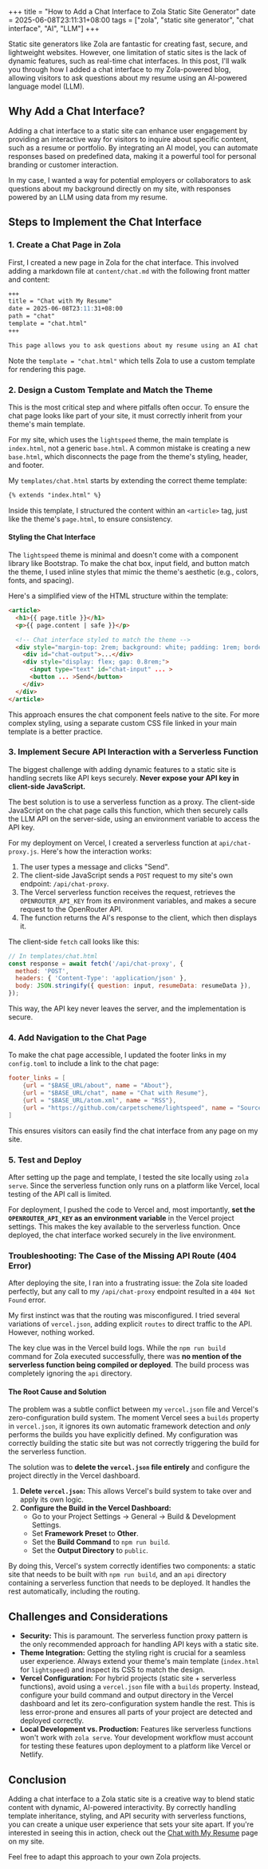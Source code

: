 +++
title = "How to Add a Chat Interface to Zola Static Site Generator"
date = 2025-06-08T23:11:31+08:00
tags = ["zola", "static site generator", "chat interface", "AI", "LLM"]
+++

Static site generators like Zola are fantastic for creating fast, secure, and lightweight websites. However, one limitation of static sites is the lack of dynamic features, such as real-time chat interfaces. In this post, I'll walk you through how I added a chat interface to my Zola-powered blog, allowing visitors to ask questions about my resume using an AI-powered language model (LLM).

## Why Add a Chat Interface?

Adding a chat interface to a static site can enhance user engagement by providing an interactive way for visitors to inquire about specific content, such as a resume or portfolio. By integrating an AI model, you can automate responses based on predefined data, making it a powerful tool for personal branding or customer interaction.

In my case, I wanted a way for potential employers or collaborators to ask questions about my background directly on my site, with responses powered by an LLM using data from my resume.

## Steps to Implement the Chat Interface

### 1. Create a Chat Page in Zola

First, I created a new page in Zola for the chat interface. This involved adding a markdown file at `content/chat.md` with the following front matter and content:

```markdown
+++
title = "Chat with My Resume"
date = 2025-06-08T23:11:31+08:00
path = "chat"
template = "chat.html"
+++

This page allows you to ask questions about my resume using an AI chat interface powered by an LLM.
```

Note the `template = "chat.html"` which tells Zola to use a custom template for rendering this page.

### 2. Design a Custom Template and Match the Theme

This is the most critical step and where pitfalls often occur. To ensure the chat page looks like part of your site, it must correctly inherit from your theme's main template.

For my site, which uses the `lightspeed` theme, the main template is `index.html`, not a generic `base.html`. A common mistake is creating a new `base.html`, which disconnects the page from the theme's styling, header, and footer.

My `templates/chat.html` starts by extending the correct theme template:
```html
{% extends "index.html" %}
```

Inside this template, I structured the content within an `<article>` tag, just like the theme's `page.html`, to ensure consistency.

#### Styling the Chat Interface

The `lightspeed` theme is minimal and doesn't come with a component library like Bootstrap. To make the chat box, input field, and button match the theme, I used inline styles that mimic the theme's aesthetic (e.g., colors, fonts, and spacing).

Here's a simplified view of the HTML structure within the template:
```html
<article>
  <h1>{{ page.title }}</h1>
  <p>{{ page.content | safe }}</p>

  <!-- Chat interface styled to match the theme -->
  <div style="margin-top: 2rem; background: white; padding: 1rem; border: 1px solid #ddd;">
    <div id="chat-output">...</div>
    <div style="display: flex; gap: 0.8rem;">
      <input type="text" id="chat-input" ... >
      <button ... >Send</button>
    </div>
  </div>
</article>
```
This approach ensures the chat component feels native to the site. For more complex styling, using a separate custom CSS file linked in your main template is a better practice.

### 3. Implement Secure API Interaction with a Serverless Function

The biggest challenge with adding dynamic features to a static site is handling secrets like API keys securely. **Never expose your API key in client-side JavaScript.**

The best solution is to use a serverless function as a proxy. The client-side JavaScript on the chat page calls this function, which then securely calls the LLM API on the server-side, using an environment variable to access the API key.

For my deployment on Vercel, I created a serverless function at `api/chat-proxy.js`. Here's how the interaction works:

1.  The user types a message and clicks "Send".
2.  The client-side JavaScript sends a `POST` request to my site's own endpoint: `/api/chat-proxy`.
3.  The Vercel serverless function receives the request, retrieves the `OPENROUTER_API_KEY` from its environment variables, and makes a secure request to the OpenRouter API.
4.  The function returns the AI's response to the client, which then displays it.

The client-side `fetch` call looks like this:
```javascript
// In templates/chat.html
const response = await fetch('/api/chat-proxy', {
  method: 'POST',
  headers: { 'Content-Type': 'application/json' },
  body: JSON.stringify({ question: input, resumeData: resumeData }),
});
```
This way, the API key never leaves the server, and the implementation is secure.

### 4. Add Navigation to the Chat Page

To make the chat page accessible, I updated the footer links in my `config.toml` to include a link to the chat page:

```toml
footer_links = [
    {url = "$BASE_URL/about", name = "About"},
    {url = "$BASE_URL/chat", name = "Chat with Resume"},
    {url = "$BASE_URL/atom.xml", name = "RSS"},
    {url = "https://github.com/carpetscheme/lightspeed", name = "Source on Github"},
]
```

This ensures visitors can easily find the chat interface from any page on my site.

### 5. Test and Deploy

After setting up the page and template, I tested the site locally using `zola serve`. Since the serverless function only runs on a platform like Vercel, local testing of the API call is limited.

For deployment, I pushed the code to Vercel and, most importantly, **set the `OPENROUTER_API_KEY` as an environment variable** in the Vercel project settings. This makes the key available to the serverless function. Once deployed, the chat interface worked securely in the live environment.

### Troubleshooting: The Case of the Missing API Route (404 Error)

After deploying the site, I ran into a frustrating issue: the Zola site loaded perfectly, but any call to my `/api/chat-proxy` endpoint resulted in a `404 Not Found` error.

My first instinct was that the routing was misconfigured. I tried several variations of `vercel.json`, adding explicit `routes` to direct traffic to the API. However, nothing worked.

The key clue was in the Vercel build logs. While the `npm run build` command for Zola executed successfully, there was **no mention of the serverless function being compiled or deployed**. The build process was completely ignoring the `api` directory.

#### The Root Cause and Solution

The problem was a subtle conflict between my `vercel.json` file and Vercel's zero-configuration build system. The moment Vercel sees a `builds` property in `vercel.json`, it ignores its own automatic framework detection and *only* performs the builds you have explicitly defined. My configuration was correctly building the static site but was not correctly triggering the build for the serverless function.

The solution was to **delete the `vercel.json` file entirely** and configure the project directly in the Vercel dashboard.

1.  **Delete `vercel.json`:** This allows Vercel's build system to take over and apply its own logic.
2.  **Configure the Build in the Vercel Dashboard:**
    *   Go to your Project Settings -> General -> Build & Development Settings.
    *   Set **Framework Preset** to **Other**.
    *   Set the **Build Command** to `npm run build`.
    *   Set the **Output Directory** to `public`.

By doing this, Vercel's system correctly identifies two components: a static site that needs to be built with `npm run build`, and an `api` directory containing a serverless function that needs to be deployed. It handles the rest automatically, including the routing.

## Challenges and Considerations

- **Security:** This is paramount. The serverless function proxy pattern is the only recommended approach for handling API keys with a static site.
- **Theme Integration:** Getting the styling right is crucial for a seamless user experience. Always extend your theme's main template (`index.html` for `lightspeed`) and inspect its CSS to match the design.
- **Vercel Configuration:** For hybrid projects (static site + serverless functions), avoid using a `vercel.json` file with a `builds` property. Instead, configure your build command and output directory in the Vercel dashboard and let its zero-configuration system handle the rest. This is less error-prone and ensures all parts of your project are detected and deployed correctly.
- **Local Development vs. Production:** Features like serverless functions won't work with `zola serve`. Your development workflow must account for testing these features upon deployment to a platform like Vercel or Netlify.

## Conclusion

Adding a chat interface to a Zola static site is a creative way to blend static content with dynamic, AI-powered interactivity. By correctly handling template inheritance, styling, and API security with serverless functions, you can create a unique user experience that sets your site apart. If you're interested in seeing this in action, check out the [Chat with My Resume](/chat) page on my site.

Feel free to adapt this approach to your own Zola projects.
